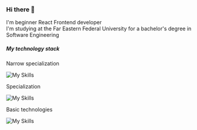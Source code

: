 ### Hi there 👋

I'm beginner React Frontend developer<br>
I'm studying at the Far Eastern Federal University for a bachelor's degree in Software Engineering

##### My technology stack

Narrow specialization

![My Skills](https://skillicons.dev/icons?i=react,next)

Specialization

![My Skills](https://skillicons.dev/icons?i=html,css,js,ts,styledcomponents,emotion,jest,figma)

Basic technologies

![My Skills](https://skillicons.dev/icons?i=bash,git,github)
